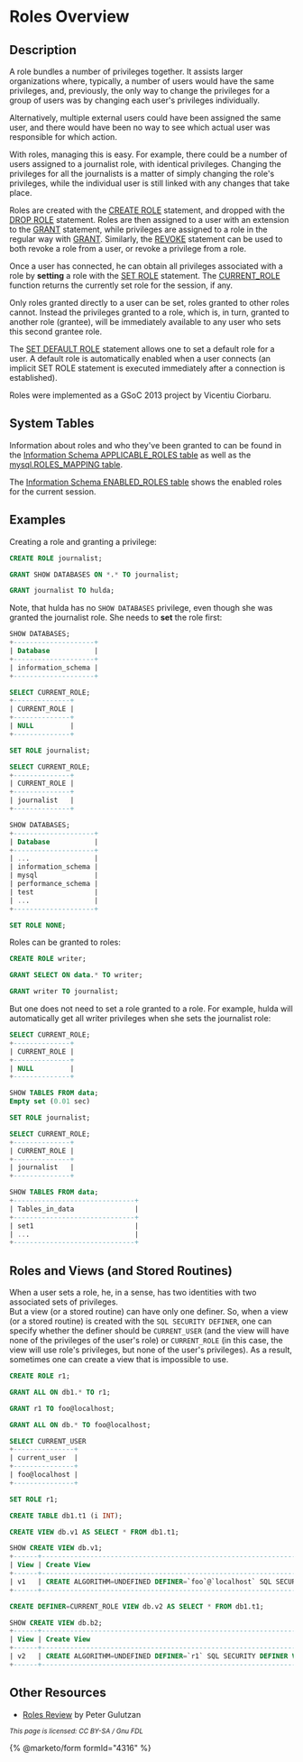 # Roles Overview

## Description

A role bundles a number of privileges together. It assists larger organizations where, typically, a number of users would have the same privileges, and, previously, the only way to change the privileges for a group of users was by changing each user's privileges individually.

Alternatively, multiple external users could have been assigned the same user, and there would have been no way to see which actual user was responsible for which action.

With roles, managing this is easy. For example, there could be a number of users assigned to a journalist role, with identical privileges. Changing the privileges for all the journalists is a matter of simply changing the role's privileges, while the individual user is still linked with any changes that take place.

Roles are created with the [CREATE ROLE](../../../reference/sql-statements/account-management-sql-statements/create-role.md) statement, and dropped with the [DROP ROLE](../../../reference/sql-statements/account-management-sql-statements/drop-role.md) statement. Roles are then assigned to a user with an extension to the [GRANT](../../../reference/sql-statements/account-management-sql-statements/grant.md#roles) statement, while privileges are assigned to a role in the regular way with [GRANT](../../../reference/sql-statements/account-management-sql-statements/grant.md). Similarly, the [REVOKE](../../../reference/sql-statements/account-management-sql-statements/revoke.md) statement can be used to both revoke a role from a user, or revoke a privilege from a role.

Once a user has connected, he can obtain all privileges associated with a role by **setting** a role with the [SET ROLE](../../../reference/sql-statements/account-management-sql-statements/set-role.md) statement. The [CURRENT\_ROLE](../../../reference/sql-functions/secondary-functions/information-functions/current_role.md) function returns the currently set role for the session, if any.

Only roles granted directly to a user can be set, roles granted to other roles cannot. Instead the privileges granted to a role, which is, in turn, granted to another role (grantee), will be immediately available to any user who sets this second grantee role.

The [SET DEFAULT ROLE](../../../reference/sql-statements/account-management-sql-statements/set-default-role.md) statement allows one to set a default role for a user. A default role is automatically enabled when a user connects (an implicit SET ROLE statement is executed immediately after a connection is established).

Roles were implemented as a GSoC 2013 project by Vicentiu Ciorbaru.

## System Tables

Information about roles and who they've been granted to can be found in the [Information Schema APPLICABLE\_ROLES table](../../../reference/sql-statements/administrative-sql-statements/system-tables/information-schema/information-schema-tables/information-schema-applicable_roles-table.md) as well as the [mysql.ROLES\_MAPPING table](../../../reference/sql-statements/administrative-sql-statements/system-tables/the-mysql-database-tables/mysql-roles_mapping-table.md).

The [Information Schema ENABLED\_ROLES table](../../../reference/sql-statements/administrative-sql-statements/system-tables/information-schema/information-schema-tables/information-schema-enabled_roles-table.md) shows the enabled roles for the current session.

## Examples

Creating a role and granting a privilege:

```sql
CREATE ROLE journalist;

GRANT SHOW DATABASES ON *.* TO journalist;

GRANT journalist TO hulda;
```

Note, that hulda has no `SHOW DATABASES` privilege, even though she was granted the journalist role. She needs to **set** the role first:

```sql
SHOW DATABASES;
+--------------------+
| Database           |
+--------------------+
| information_schema |
+--------------------+

SELECT CURRENT_ROLE;
+--------------+
| CURRENT_ROLE |
+--------------+
| NULL         |
+--------------+

SET ROLE journalist;

SELECT CURRENT_ROLE;
+--------------+
| CURRENT_ROLE |
+--------------+
| journalist   |
+--------------+

SHOW DATABASES;
+--------------------+
| Database           |
+--------------------+
| ...                |
| information_schema |
| mysql              |
| performance_schema |
| test               |
| ...                |
+--------------------+

SET ROLE NONE;
```

Roles can be granted to roles:

```sql
CREATE ROLE writer;

GRANT SELECT ON data.* TO writer;

GRANT writer TO journalist;
```

But one does not need to set a role granted to a role. For example, hulda will automatically get all writer privileges when she sets the journalist role:

```sql
SELECT CURRENT_ROLE;
+--------------+
| CURRENT_ROLE |
+--------------+
| NULL         |
+--------------+

SHOW TABLES FROM data;
Empty set (0.01 sec)

SET ROLE journalist;

SELECT CURRENT_ROLE;
+--------------+
| CURRENT_ROLE |
+--------------+
| journalist   |
+--------------+

SHOW TABLES FROM data;
+------------------------------+
| Tables_in_data               |
+------------------------------+
| set1                         |
| ...                          |
+------------------------------+
```

## Roles and Views (and Stored Routines)

When a user sets a role, he, in a sense, has two identities with two associated sets of privileges.\
But a view (or a stored routine) can have only one definer. So, when a view (or a stored routine) is created with the `SQL SECURITY DEFINER`, one can specify whether the definer should be `CURRENT_USER` (and the view will have none of the privileges of the user's role) or `CURRENT_ROLE` (in this case, the view will use role's privileges, but none of the user's privileges). As a result, sometimes one can create a view that is impossible to use.

```sql
CREATE ROLE r1;

GRANT ALL ON db1.* TO r1;

GRANT r1 TO foo@localhost;

GRANT ALL ON db.* TO foo@localhost;

SELECT CURRENT_USER
+---------------+
| current_user  |
+---------------+
| foo@localhost |
+---------------+

SET ROLE r1;

CREATE TABLE db1.t1 (i INT);

CREATE VIEW db.v1 AS SELECT * FROM db1.t1;

SHOW CREATE VIEW db.v1;
+------+------------------------------------------------------------------------------------------------------------------------------------------+----------------------+----------------------+
| View | Create View                                                                                                                              | character_set_client | collation_connection |
+------+------------------------------------------------------------------------------------------------------------------------------------------+----------------------+----------------------+
| v1   | CREATE ALGORITHM=UNDEFINED DEFINER=`foo`@`localhost` SQL SECURITY DEFINER VIEW `db`.`v1` AS SELECT `db1`.`t1`.`i` AS `i` from `db1`.`t1` | utf8                 | utf8_general_ci      |
+------+------------------------------------------------------------------------------------------------------------------------------------------+----------------------+----------------------+

CREATE DEFINER=CURRENT_ROLE VIEW db.v2 AS SELECT * FROM db1.t1;

SHOW CREATE VIEW db.b2;
+------+-----------------------------------------------------------------------------------------------------------------------------+----------------------+----------------------+
| View | Create View                                                                                                                 | character_set_client | collation_connection |
+------+-----------------------------------------------------------------------------------------------------------------------------+----------------------+----------------------+
| v2   | CREATE ALGORITHM=UNDEFINED DEFINER=`r1` SQL SECURITY DEFINER VIEW `db`.`v2` AS select `db1`.`t1`.`a` AS `a` from `db1`.`t1` | utf8                 | utf8_general_ci      |
+------+-----------------------------------------------------------------------------------------------------------------------------+----------------------+----------------------+
```

## Other Resources

* [Roles Review](https://ocelot.ca/blog/blog/2014/01/12/roles-review/) by Peter Gulutzan

<sub>_This page is licensed: CC BY-SA / Gnu FDL_</sub>

{% @marketo/form formId="4316" %}

